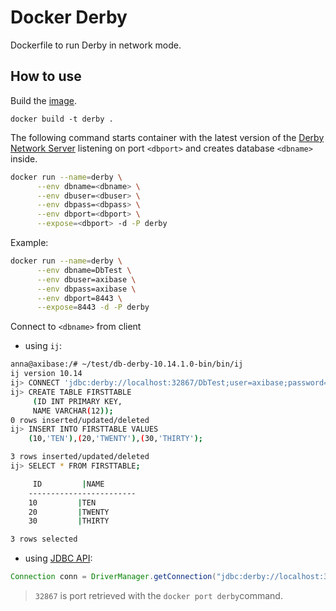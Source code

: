 # Docker Derby

Dockerfile to run Derby in network mode.

## How to use

Build the [image](Dockerfile).

```
docker build -t derby .
```

The following command starts container with the latest version of the [Derby Network Server](http://db.apache.org/derby/papers/DerbyTut/ns_intro.html) listening on port `<dbport>` and creates database `<dbname>` inside.

```bash
docker run --name=derby \
      --env dbname=<dbname> \
      --env dbuser=<dbuser> \
      --env dbpass=<dbpass> \
      --env dbport=<dbport> \
      --expose=<dbport> -d -P derby
```

Example:

```bash
docker run --name=derby \
      --env dbname=DbTest \
      --env dbuser=axibase \
      --env dbpass=axibase \
      --env dbport=8443 \
      --expose=8443 -d -P derby
```

Connect to `<dbname>` from client

* using `ij`:

```bash
anna@axibase:/# ~/test/db-derby-10.14.1.0-bin/bin/ij
ij version 10.14
ij> CONNECT 'jdbc:derby://localhost:32867/DbTest;user=axibase;password=axibase';
ij> CREATE TABLE FIRSTTABLE
     (ID INT PRIMARY KEY,
     NAME VARCHAR(12));
0 rows inserted/updated/deleted
ij> INSERT INTO FIRSTTABLE VALUES 
    (10,'TEN'),(20,'TWENTY'),(30,'THIRTY');

3 rows inserted/updated/deleted
ij> SELECT * FROM FIRSTTABLE;

     ID         |NAME
    ------------------------
    10         |TEN
    20         |TWENTY
    30         |THIRTY

3 rows selected
```
* using [JDBC API](http://db.apache.org/derby/docs/10.7/devguide/cdevdvlp17453.html):

```java
Connection conn = DriverManager.getConnection("jdbc:derby://localhost:32867/DbTest;user=axibase;password=axibase");
```

> `32867` is port retrieved with the `docker port derby`command.
